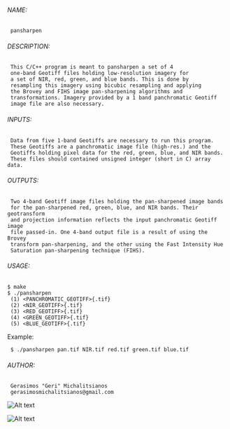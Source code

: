  ###### NAME:
 
     pansharpen
   
 ###### DESCRIPTION:
 
     This C/C++ program is meant to pansharpen a set of 4 
     one-band Geotiff files holding low-resolution imagery for 
     a set of NIR, red, green, and blue bands. This is done by 
     resampling this imagery using bicubic resampling and applying 
     the Brovey and FIHS image pan-sharpening algorithms and 
     transformations. Imagery provided by a 1 band panchromatic Geotiff 
     image file are also necessary. 
   
 ###### INPUTS:
 
     Data from five 1-band Geotiffs are necessary to run this program.
     These Geotiffs are a panchromatic image file (high-res.) and the 
     Geotiffs holding pixel data for the red, green, blue, and NIR bands.
     These files should contained unsigned integer (short in C) array data. 
   
  ###### OUTPUTS:
 
     Two 4-band Geotiff image files holding the pan-sharpened image bands 
     for the pan-sharpened red, green, blue, and NIR bands. Their geotransform 
     and projection information reflects the input panchromatic Geotiff image
     file passed-in. One 4-band output file is a result of using the Brovey 
     transform pan-sharpening, and the other using the Fast Intensity Hue 
     Saturation pan-sharpening technique (FIHS).
   
  ###### USAGE: 
 
    $ make 
    $ ./pansharpen  
     (1) <PANCHROMATIC_GEOTIFF>{.tif} 
     (2) <NIR_GEOTIFF>{.tif} 
     (3) <RED_GEOTIFF>{.tif} 
     (4) <GREEN_GEOTIFF>{.tif} 
     (5) <BLUE_GEOTIFF>{.tif}

   Example: 
   
     $ ./pansharpen pan.tif NIR.tif red.tif green.tif blue.tif 
 
 ######  AUTHOR: 
  
     Gerasimos "Geri" Michalitsianos
     gerasimosmichalitsianos@gmail.com
   
   ![Alt text](https://lh3.googleusercontent.com/-jcQNJhK7Uuy--VJ12tXpNMSteAkHtigf5B1u5G6BsZ0FteC2NeCACuEewKqT82A2fbQoMsgAOVmBOrjOzG_i-WOndY97S_3ZgFS0QWfqUWu_xnE00UUNOjkUvAefFNbrtTlEZ9JUcFqCNo0FfU-2sQbehlmIG2bR0GmEaBRh3PvDmzOXQAAqDMKgg3glzCTzxTm_NiM7iGx9HECUdRe2dmf38t-5J6oakUTpCV_D1Bo2_frSvP6cV7tR2rVrfOtcvde-bJNBHip5931YPAeW1sx9Lf1rblu372bxuXmRcLLaL-85n97RzAyZJW3CtjupxH6-Ypl90iDiCmI08sCOr8YrE4XyALRj7RCgayozDe1NorQg6T25t7RJ4_f0R6Jo8qfi1oLDnMD4ifoZPge_JNcCkMWit3-fdLScWm_hEb9Y91pxYd7YDUomI02829TqJhYol2ls41MrNwgfv4aEkTFpMMEDao-FKdjtDC1XS-j55ZkNWsK7yzK27zT53HPowAxzqDmGJ3CN3d7oA-Puhyo2yCP1kmt_011lBFlsUVizgosmLkcEu6e7ZhFYhhZINwizz3uYBxZMBjfQlsOedmv8JB_c_vPgsg8sxE=w807-h531-no)
   
   ![Alt text](https://lh3.googleusercontent.com/PSMnqgMZiC4xhggfgo_yFfyvG6UrR_3qcf7BVpF4LBjbju0KRrgGyiLd-q_jSrP6E_ImRoHIpbzGqmpCDHIi62WgbqHu-4hQjFkv328j81iL19dFwMgqIX9ECgAmnruVRJmy7Id3FmZ6ww2uWUjIZjCC5qEXOMVUnM9r_HRfeUR_tQrZQIlbo9pIs1fmlXckeYi0OlELJGHON56tIkT4S6SjLMfUO43QI48vy4ZTffUPGiE2b-6_Jcm5QgAcnOJhQmfosUn9UVn2lU7okoNJDcs4MSR0V7JTRUvLi8-Puq8wpFbeUNgxZJCMAP_VAf9fTCOI8DU_4O-dcxumo6VBpmpJPLltbSrHj1D8C9-Ek2V7-vZt9L-iWn1WLat6Br1ZOYVaiOeC53d3c9rYskOlIEwNS8vpHCJZHCDTRn79hl4mRvNGToUeE0FF3XFnhrQ9gaMYJteAov4OJo-V7y-Kad53dyZc-_4NtsX-Q_v4zBHW_HeGdJJ8KM9gbucb9Wf-K364SNxTQCSswDQGIx2ChzcvBi_Gq5sLf3ozEngYXyZ-wudBKT0KKbrBfD-kojPliIoaFmdbFu-UM8juH2Z92HgXeVdfD5xY-LmoAVs=w807-h531-no)
   
   
   
   
   
   
   
   
   
   


